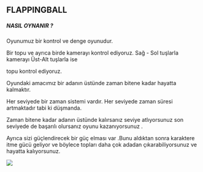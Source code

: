 ## FLAPPINGBALL



##### NASIL OYNANIR ?

Oyunumuz bir kontrol ve denge oyunudur.

Bir topu ve ayrıca birde kamerayı kontrol ediyoruz. Sağ - Sol tuşlarla kamerayı Üst-Alt tuşlarla ise 

topu kontrol ediyoruz.

Oyundaki amacımız bir adanın üstünde zaman bitene kadar hayatta kalmaktır. 

Her seviyede bir zaman sistemi vardır. Her seviyede zaman süresi artmaktadır tabi ki düşmanda.

Zaman bitene kadar adanın üstünde kalırsanız seviye atlıyorsunuz son seviyede de başarılı olursanız oyunu kazanıyorsunuz . 

Ayrıca sizi güçlendirecek bir güç elması var .Bunu aldıktan sonra karaktere itme gücü geliyor ve böylece topları daha çok adadan çıkarabiliyorsunuz ve hayatta kalıyorsunuz.

![](C:\Users\user\Downloads\PxLbzK_88b6d6d75bf24213a34148325f3a21b3_00-00-03_00-00-11_2.gif)